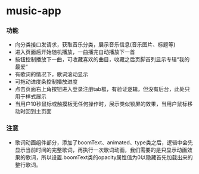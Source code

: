 # music-app

### 功能
- 向分类接口发请求，获取音乐分类，展示音乐信息(音乐图片、标题等)
- 进入页面后开始随机播放，一曲播完自动播放下一首
- 按钮控制播放下一曲，可收藏喜欢的曲目，收藏之后页脚首列显示专辑“我的最爱”
- 有歌词的情况下，歌词滚动显示
- 可拖动进度条控制播放进度
- 点击页面右上角按钮进入登录注册tab框，有验证逻辑，但没有后台，此处只用于样式展示
- 当用户10秒鼠标或触摸板无任何操作时，展示类似锁屏的效果，当用户鼠标移动时回到主页面

### 注意
- 歌词动画组件部分，添加了boomText、animated、type类之后，逻辑中会先显示当前时间的完整歌词，再执行一次歌词动画，我们需要的是只显示动画效果的歌词，所以设置.boomText类的opacity属性值为0以隐藏首先加载出来的整行歌词。

